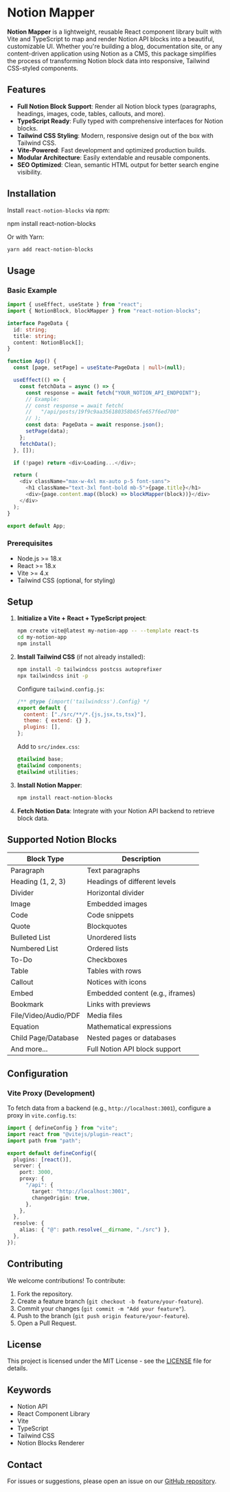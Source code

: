 # Notion Mapper

**Notion Mapper** is a lightweight, reusable React component library built with Vite and TypeScript to map and render Notion API blocks into a beautiful, customizable UI. Whether you're building a blog, documentation site, or any content-driven application using Notion as a CMS, this package simplifies the process of transforming Notion block data into responsive, Tailwind CSS-styled components.

## Features

- <strong>Full Notion Block Support</strong>: Render all Notion block types (paragraphs, headings, images, code, tables, callouts, and more).
- <strong>TypeScript Ready</strong>: Fully typed with comprehensive interfaces for Notion blocks.
- <strong>Tailwind CSS Styling</strong>: Modern, responsive design out of the box with Tailwind CSS.
- <strong>Vite-Powered</strong>: Fast development and optimized production builds.
- <strong>Modular Architecture</strong>: Easily extendable and reusable components.
- <strong>SEO Optimized</strong>: Clean, semantic HTML output for better search engine visibility.

## Installation

Install `react-notion-blocks` via npm:

npm install react-notion-blocks

Or with Yarn:

```bash
yarn add react-notion-blocks
```

## Usage

### Basic Example

```typescript
import { useEffect, useState } from "react";
import { NotionBlock, blockMapper } from "react-notion-blocks";

interface PageData {
  id: string;
  title: string;
  content: NotionBlock[];
}

function App() {
  const [page, setPage] = useState<PageData | null>(null);

  useEffect(() => {
    const fetchData = async () => {
      const response = await fetch("YOUR_NOTION_API_ENDPOINT");
      // Example:
      // const response = await fetch(
      //   "/api/posts/19f9c9aa356180358b65fe657f6ed700"
      // );
      const data: PageData = await response.json();
      setPage(data);
    };
    fetchData();
  }, []);

  if (!page) return <div>Loading...</div>;

  return (
    <div className="max-w-4xl mx-auto p-5 font-sans">
      <h1 className="text-3xl font-bold mb-5">{page.title}</h1>
      <div>{page.content.map((block) => blockMapper(block))}</div>
    </div>
  );
}

export default App;
```

### Prerequisites

- Node.js >= 18.x
- React >= 18.x
- Vite >= 4.x
- Tailwind CSS (optional, for styling)

## Setup

1. **Initialize a Vite + React + TypeScript project**:

   ```bash
   npm create vite@latest my-notion-app -- --template react-ts
   cd my-notion-app
   npm install
   ```

2. **Install Tailwind CSS** (if not already installed):

   ```bash
   npm install -D tailwindcss postcss autoprefixer
   npx tailwindcss init -p
   ```

   Configure `tailwind.config.js`:

   ```javascript
   /** @type {import('tailwindcss').Config} */
   export default {
     content: ["./src/**/*.{js,jsx,ts,tsx}"],
     theme: { extend: {} },
     plugins: [],
   };
   ```

   Add to `src/index.css`:

   ```css
   @tailwind base;
   @tailwind components;
   @tailwind utilities;
   ```

3. **Install Notion Mapper**:

   ```bash
   npm install react-notion-blocks
   ```

4. **Fetch Notion Data**: Integrate with your Notion API backend to retrieve block data.

## Supported Notion Blocks

| Block Type           | Description                      |
| -------------------- | -------------------------------- |
| Paragraph            | Text paragraphs                  |
| Heading (1, 2, 3)    | Headings of different levels     |
| Divider              | Horizontal divider               |
| Image                | Embedded images                  |
| Code                 | Code snippets                    |
| Quote                | Blockquotes                      |
| Bulleted List        | Unordered lists                  |
| Numbered List        | Ordered lists                    |
| To-Do                | Checkboxes                       |
| Table                | Tables with rows                 |
| Callout              | Notices with icons               |
| Embed                | Embedded content (e.g., iframes) |
| Bookmark             | Links with previews              |
| File/Video/Audio/PDF | Media files                      |
| Equation             | Mathematical expressions         |
| Child Page/Database  | Nested pages or databases        |
| And more...          | Full Notion API block support    |

## Configuration

### Vite Proxy (Development)

To fetch data from a backend (e.g., `http://localhost:3001`), configure a proxy in `vite.config.ts`:

```typescript
import { defineConfig } from "vite";
import react from "@vitejs/plugin-react";
import path from "path";

export default defineConfig({
  plugins: [react()],
  server: {
    port: 3000,
    proxy: {
      "/api": {
        target: "http://localhost:3001",
        changeOrigin: true,
      },
    },
  },
  resolve: {
    alias: { "@": path.resolve(__dirname, "./src") },
  },
});
```

## Contributing

We welcome contributions! To contribute:

1. Fork the repository.
2. Create a feature branch (`git checkout -b feature/your-feature`).
3. Commit your changes (`git commit -m "Add your feature"`).
4. Push to the branch (`git push origin feature/your-feature`).
5. Open a Pull Request.

## License

This project is licensed under the MIT License - see the [LICENSE](LICENSE) file for details.

## Keywords

- Notion API
- React Component Library
- Vite
- TypeScript
- Tailwind CSS
- Notion Blocks Renderer

## Contact

For issues or suggestions, please open an issue on our [GitHub repository](https://github.com/slogvo/react-notion-blocks).
